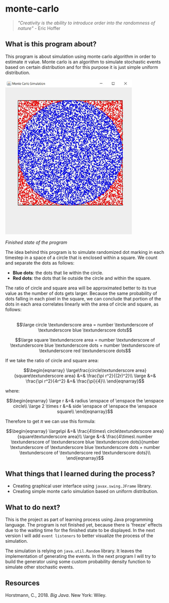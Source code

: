 # monte-carlo

> *"Creativity is the ability to introduce order into the randomness of nature"* - Eric Hoffer

## What is this program about?
This program is about simulation using monte carlo algorithm in order to estimate $\pi$ value. Monte carlo is an algorithm to simulate stochastic events based on certain distribution and for this purpose it is just simple uniform distribution. <br>

<img src="img/preview.JPG" alt="monte-carlo-preview" width="400"/>

*Finished state of the program*

The idea behind this program is to simulate randomized dot marking in each timestep in a space of a circle that is enclosed within a square. We count and separate the dots as follows:
- **Blue dots**: the dots that lie within the circle.
- **Red dots**: the dots that lie outside the circle and within the square.

The ratio of circle and square area will be approximated better to its true value as the number of dots gets larger. Because the same probability of dots falling in each pixel in the square, we can conclude that portion of the dots in each area correlates linearly with the area of circle and square, as follows: <br> <br>

$$\large circle \textunderscore area = number \textunderscore of \textunderscore blue \textunderscore dots$$

$$\large square \textunderscore area = number \textunderscore of \textunderscore blue \textunderscore dots + number \textunderscore of \textunderscore red \textunderscore dots$$

If we take the ratio of circle and square area:

$$\begin{eqnarray}
\large\frac{circle\textunderscore area}{square\textunderscore area} &=& \frac{\pi r^2}{(2r)^2}\\
\large &=& \frac{\pi r^2}{4r^2} &=& \frac{\pi}{4}\\
\end{eqnarray}$$

where:

$$\begin{eqnarray}
\large r &=& radius \enspace of \enspace the \enspace circle\\
\large 2 \times r &=& side \enspace of \enspace the \enspace square\\
\end{eqnarray}$$

Therefore to get $\pi$ we can use this formula:

$$\begin{eqnarray}
\large\pi &=& \frac{4\times\ circle\textunderscore area}{square\textunderscore area}\\
\large &=& \frac{4\times\ number \textunderscore of \textunderscore blue \textunderscore dots}{number \textunderscore of \textunderscore blue \textunderscore dots + number \textunderscore of \textunderscore red \textunderscore dots}\\
\end{eqnarray}$$

<!--
$$\begin{array}{ccc}
x_{11} & x_{12} & x_{13}\\
x_{21} & x_{22} & x_{23}
\end{array}$$
$$f(k) = {n \choose k} p^{k} (1-p)^{n-k}$$
$$f(k) = {n \choose k} p^{k} (1-p)^{n-k}$$
\[\begin{align*}2x -12 &= 4\\@lhs(sol)@ &= @rhs(sol)@ \end{align*}\]

$$\phant
-->

## What things that I learned during the process?
- Creating graphical user interface using `javax.swing.JFrame` library.
- Creating simple monte carlo simulation based on uniform distribution.

## What to do next?
This is the project as part of learning process using Java programming language. The program is not finished yet, because there is 'freeze' effects due to the waiting time for the finished state to be displayed. In the next version I will add `event listeners` to better visualize the process of the simulation.

The simulation is relying on `java.util.Random` library. It leaves the implementation of generating the events. In the next program I will try to build the generator using some custom probability density function to simulate other stochastic events.

## Resources
Horstmann, C., 2018. *Big Java*. New York: Wiley.
